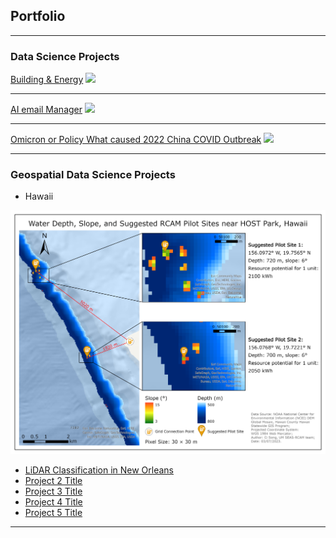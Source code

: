 ## Portfolio

---

### Data Science Projects

[Building & Energy](/sample_page)
<img src="images/dummy_thumbnail.jpg?raw=true"/>

---
[AI email Manager](https://github.com/CiSong10/AI-email-manager)
<img src="images/dummy_thumbnail.jpg?raw=true"/>

---
[Omicron or Policy What caused 2022 China COVID Outbreak](https://github.com/CiSong10/Omicron-or-Policy-What-caused-2022-China-COVID-Outbreak)
<img src="images/dummy_thumbnail.jpg?raw=true"/>

---

### Geospatial Data Science Projects

- Hawaii
<img src="images/HOST 500-800m.png?raw=true"/>

- [LiDAR Classification in New Orleans](https://github.com/CiSong10/LiDAR-Classification-in-New-Orleans)
- [Project 2 Title](http://example.com/)
- [Project 3 Title](http://example.com/)
- [Project 4 Title](http://example.com/)
- [Project 5 Title](http://example.com/)

---





